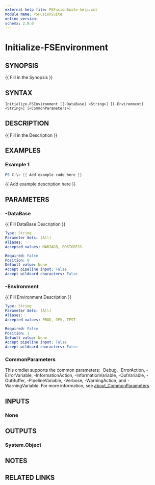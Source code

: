 ```yaml
---
external help file: PSFusionSuite-help.xml
Module Name: PSFusionSuite
online version:
schema: 2.0.0
---
```


# Initialize-FSEnvironment

## SYNOPSIS
{{ Fill in the Synopsis }}

## SYNTAX

```
Initialize-FSEnvironment [[-DataBase] <String>] [[-Environment] <String>] [<CommonParameters>]
```

## DESCRIPTION
{{ Fill in the Description }}

## EXAMPLES

### Example 1
```powershell
PS C:\> {{ Add example code here }}
```

{{ Add example description here }}

## PARAMETERS

### -DataBase
{{ Fill DataBase Description }}

```yaml
Type: String
Parameter Sets: (All)
Aliases:
Accepted values: MARIADB, POSTGRESS

Required: False
Position: 0
Default value: None
Accept pipeline input: False
Accept wildcard characters: False
```

### -Environment
{{ Fill Environment Description }}

```yaml
Type: String
Parameter Sets: (All)
Aliases:
Accepted values: PROD, DEV, TEST

Required: False
Position: 1
Default value: None
Accept pipeline input: False
Accept wildcard characters: False
```

### CommonParameters
This cmdlet supports the common parameters: -Debug, -ErrorAction, -ErrorVariable, -InformationAction, -InformationVariable, -OutVariable, -OutBuffer, -PipelineVariable, -Verbose, -WarningAction, and -WarningVariable. For more information, see [about_CommonParameters](http://go.microsoft.com/fwlink/?LinkID=113216).

## INPUTS

### None

## OUTPUTS

### System.Object
## NOTES

## RELATED LINKS
